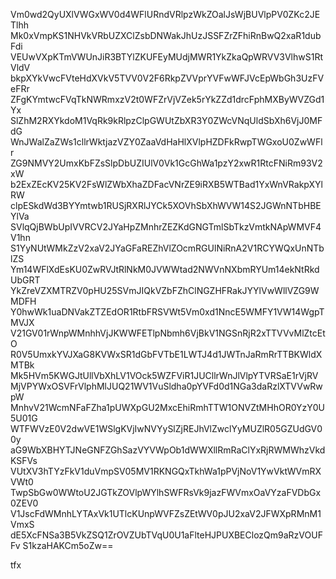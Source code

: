 Vm0wd2QyUXlVWGxWV0d4WFlURndVRlpzWkZOalJsWjBUVlpPV0ZKc2JETlhh
Mk0xVmpKS1NHVkVRbUZXClZsbDNWakJhUzJSSFZrZFhiRnBwQ2xaR1dubFdi
VEUwVXpKTmVWUnJiR3BTYlZKUFEyMUdjMWR1YkZkaQpWRVV3VlhwS1RtVldV
bkpXYkVwcFVteHdXVkV5TVV0V2F6RkpZVVprYVFwWFJVcEpWbGh3UzFVeFRr
ZFgKYmtwcFVqTkNWRmxzV2t0WFZrVjVZek5rYkZZd1drcFphMXByWVZGd1Yx
SlZhM2RXYkdoM1VqRk9kRlpzClpGWUtZbXR3Y0ZWcVNqUldSbXh6VjJ0MFdG
WnJWalZaZWs1cllrWktjazVZY0ZaaVdHaHlXVlpHZDFkRwpTWGxoU0ZwWFlr
ZG9NMVY2UmxKbFZsSlpDbUZIUlV0Vk1GcGhWa1pzY2xwR1RtcFNiRm93V2xW
b2ExZEcKV25KV2FsWlZWbXhaZDFacVNrZE9iRXB5WTBad1YxWnVRakpXYlRW
clpESkdWd3BYYmtwb1RUSjRXRlJYCk5XOVhSbXhWVW14S2JGWnNTbHBEYlVa
SVlqQjBWbUpIVVRCV2JYaHpZMnhrZEZKdGNGTmlSbTkzVmtkNApWMVF4V1hn
S1YyNUtWMkZzV2xaV2JYaGFaREZhVlZOcmRGUlNiRnA2V1RCYWQxUnNTblZS
Ym14WFlXdEsKU0ZwRVJtRlNkM0JVWWtad2NWVnNXbmRYUm14ekNtRkdUbGRT
YkZreVZXMTRZV0pHU25SVmJIQkVZbFZhClNGZHFRakJYYlVwWllVZG9WMDFH
Y0hwWk1uaDNVakZTZEdOR1RtbFRSVWt5Vm0xd1NncE5WMFY1VW14WgpTMVJX
V21GV01rWnpWMnhhVjJKWWFETlpNbmh6VjBkV1NGSnRjR2xTTVVvMlZtcEtO
R0V5UmxkYVJXaG8KVWxSR1dGbFVTbE1LWTJ4d1JWTnJaRmRrTTBKWldXMTBk
Mk5HVm5KWGJtUllVbXhLV1VOck5WZFViR1JUCllrWnJlVlpYTVRSaE1rVjRV
MjVPYWxOSVFrVlphMlJUQ21WV1VuSldha0pYVFd0d1NGa3daRzlXTVVwRwpW
MnhvV21WcmNFaFZha1pUWXpGU2MxcEhiRmhTTW1ONVZtMHhOR0YzY0U5U01G
WTFWVzE0V2dwVE1WSlgKVjIwNVYySlZjREJhVlZwclYyMUZlR05GZUdGV00y
aG9WbXBHYTJNeGNFZGhSazVYVWpOb1dWWXllRmRaClYxRjRWMWhzVkdKSFVs
VUtXV3hTYzFkV1duVmpSV05MV1RKNGQxTkhWa1pPVjNoV1YwVktWVmRXVWt0
TwpSbGw0WWtoU2JGTkZOVlpWYlhSWFRsVk9jazFWVmxOaVYzaFVDbGx0ZEV0
V1JscFdWMnhLYTAxVk1UTlcKUnpWVFZsZEtWV0pJU2xaV2JFWXpRMnM1VmxS
dE5XcFNSa3B5VkZSQ1ZrOVZUbTVqU0U1aFlteHJPUXBEClozQm9aRzVOUFFv
S1kzaHAKCm5oZw==

tfx